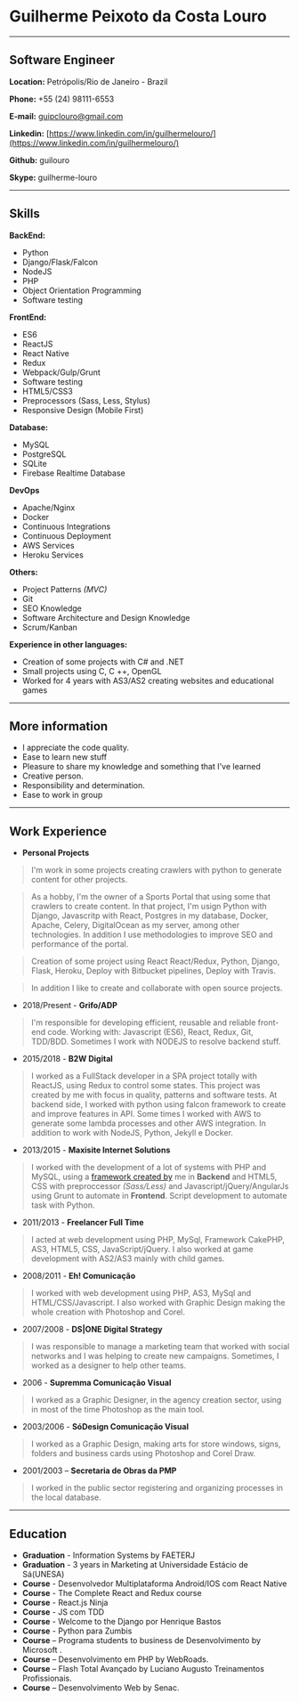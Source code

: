 # Guilherme Peixoto da Costa Louro

---

## Software Engineer


**Location:** Petrópolis/Rio de Janeiro - Brazil

**Phone:** +55 (24) 98111-6553

**E-mail:** guipclouro@gmail.com

**Linkedin:** [https://www.linkedin.com/in/guilhermelouro/](https://www.linkedin.com/in/guilhermelouro/)

**Github:** guilouro

**Skype:** guilherme-louro

---

## Skills

**BackEnd:**
* Python
* Django/Flask/Falcon
* NodeJS
* PHP
* Object Orientation Programming
* Software testing


**FrontEnd:**
* ES6
* ReactJS
* React Native
* Redux
* Webpack/Gulp/Grunt
* Software testing
* HTML5/CSS3
* Preprocessors (Sass, Less, Stylus)
* Responsive Design (Mobile First)


**Database:**
* MySQL
* PostgreSQL
* SQLite
* Firebase Realtime Database


**DevOps**
* Apache/Nginx
* Docker
* Continuous Integrations
* Continuous Deployment
* AWS Services
* Heroku Services


**Others:**
* Project Patterns *(MVC)*
* Git
* SEO Knowledge
* Software Architecture and Design Knowledge
* Scrum/Kanban


**Experience in other languages:**
* Creation of some projects with C# and .NET
* Small projects using C, C ++, OpenGL
* Worked for 4 years with AS3/AS2 creating websites and educational games

---

## More information

* I appreciate the code quality.
* Ease to learn new stuff
* Pleasure to share my knowledge and something that I've learned
* Creative person.
* Responsibility and determination.
* Ease to work in group

---

## Work Experience

* **Personal Projects**
> I'm work in some projects creating crawlers with python to generate content for other projects.

> As a hobby, I'm the owner of a Sports Portal that using some that crawlers to create content. In that project, I'm usign Python with Django, Javascritp with React, Postgres in my database, Docker, Apache, Celery, DigitalOcean as my server, among other technologies. In addition I use methodologies to improve SEO and performance of the portal.

> Creation of some project using React React/Redux, Python, Django, Flask, Heroku, Deploy with Bitbucket pipelines, Deploy with Travis.

> In addition I like to create and collaborate with open source projects.

* 2018/Present - **Grifo/ADP** 
> I'm responsible for developing efficient, reusable and reliable front-end code. Working with: Javascript (ES6), React, Redux, Git, TDD/BDD. Sometimes I work with NODEJS to resolve backend stuff.

* 2015/2018 - **B2W Digital**
> I worked as a FullStack developer in a SPA project totally with ReactJS, using Redux to control some states. This project was created by me with focus in quality, patterns and software tests. At backend side, I worked with python using falcon framework to create and improve features in API. Some times I worked with AWS to generate some lambda processes and other AWS integration. In addition to work with NodeJS, Python, Jekyll e Docker.

* 2013/2015 - **Maxisite Internet Solutions**
> I worked with the development of a lot of systems with PHP and MySQL, using a [framework created by](https://github.com/guilouro/Lothus-PHP) me in **Backend** and HTML5, CSS with preproccessor *(Sass/Less)* and Javascript/jQuery/AngularJs using Grunt to automate in **Frontend**.
> Script development to automate task with Python.

* 2011/2013 - **Freelancer Full Time**
> 
> I acted at web development using PHP, MySql, Framework CakePHP, AS3, HTML5, CSS, JavaScript/jQuery. I also worked at game development with AS2/AS3 mainly with child games.

* 2008/2011 - **Eh! Comunicação**
> I worked with ​web development using PHP, AS3, MySql and HTML/CSS/Javascript. I also worked with Graphic Design making the whole creation with Photoshop and Corel.

* 2007/2008 - **DS|ONE Digital Strategy**
> I was responsible to manage a marketing team that worked with social networks and I was helping to create new campaigns. Sometimes, I worked as a designer to help other teams.

* 2006		- **Supremma Comunicação Visual**
> I worked as a Graphic Designer, in the agency creation sector, using in most of the time Photoshop as the main tool.

* 2003/2006 - **SóDesign Comunicação Visual**
> I worked as a ​​Graphic Design, making arts for store windows, signs, folders and business cards using Photoshop and Corel Draw.

* 2001/2003 – **Secretaria de Obras da PMP**
> I worked in the public sector registering and organizing processes in the local database.


---

## Education

* **Graduation** - Information Systems by FAETERJ
* **Graduation** - 3 years in Marketing at Universidade Estácio de Sá(UNESA)
* **Course** - Desenvolvedor Multiplataforma Android/IOS com React Native
* **Course** - The Complete React and Redux course
* **Course** - React.js Ninja
* **Course** - JS com TDD
* **Course** - Welcome to the Django por Henrique Bastos
* **Course** - Python para Zumbis
* **Course** – Programa students to business de Desenvolvimento by Microsoft .
* **Course** – Desenvolvimento em PHP by WebRoads.
* **Course** – Flash Total Avançado by Luciano Augusto Treinamentos Profissionais.
* **Course** – Desenvolvimento Web by Senac.

